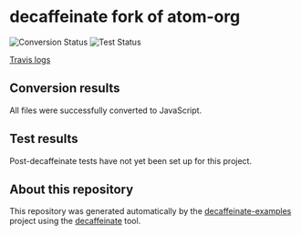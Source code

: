 # decaffeinate fork of atom-org

![Conversion Status](https://decaffeinate-examples.github.io/atom-org/conversion-status.svg)
![Test Status](https://decaffeinate-examples.github.io/atom-org/test-status.svg)

[Travis logs](https://travis-ci.org/decaffeinate/decaffeinate-example-builder/jobs/604220349)

## Conversion results

All files were successfully converted to JavaScript.

## Test results

Post-decaffeinate tests have not yet been set up for this project.

## About this repository

This repository was generated automatically by the [decaffeinate-examples]
project using the [decaffeinate] tool.

[decaffeinate-examples]: https://github.com/decaffeinate/decaffeinate-examples
[decaffeinate]: https://github.com/decaffeinate/decaffeinate
